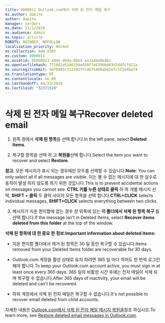 ```yaml
---
title: 8000011 Outlook.com에서 삭제 된 전자 메일 복구
ms.author: daeite
author: daeite
manager: serdars
ms.date: 11/1/2018
ms.audience: Admin
ms.topic: article
ROBOTS: NOINDEX, NOFOLLOW
localization_priority: Normal
ms.collection: Adm_O365
ms.custom: 8000011
ms.assetid: 650b8923-48de-494a-88e4-aa3a4be8e4bc
ms.openlocfilehash: 7f18d2a5196234e450f7e639b6d63d1ddfcf411a
ms.sourcegitcommit: 9d78905c512192ffc4675468abd2efc5f2e4baf4
ms.translationtype: MT
ms.contentlocale: ko-KR
ms.lasthandoff: 04/23/2019
ms.locfileid: "32371520"
---
```

# <a name="recover-deleted-email"></a><span data-ttu-id="1c794-102">삭제 된 전자 메일 복구</span><span class="sxs-lookup"><span data-stu-id="1c794-102">Recover deleted email</span></span>

1. <span data-ttu-id="1c794-103">왼쪽 창에서 **삭제 된 항목**을 선택 합니다.</span><span class="sxs-lookup"><span data-stu-id="1c794-103">In the left pane, select **Deleted Items**.</span></span> 
    
2. <span data-ttu-id="1c794-104">복구할 항목을 선택 하 고 **복원을**선택 합니다.</span><span class="sxs-lookup"><span data-stu-id="1c794-104">Select the item you want to recover and select **Restore**.</span></span> 
  
 <span data-ttu-id="1c794-105">**참고**: 모든 메시지가 표시 되는 경우에만 모두를 선택할 수 있습니다.</span><span class="sxs-lookup"><span data-stu-id="1c794-105">**Note**: You can only select all if all messages are visible.</span></span> <span data-ttu-id="1c794-106">이는 볼 수 없는 메시지에 대 한 실수로 동작이 발생 하지 않도록 하기 위한 것입니다.</span><span class="sxs-lookup"><span data-stu-id="1c794-106">This is to prevent accidental actions on messages you cannot see.</span></span> <span data-ttu-id="1c794-107">**CTRL 키를 누른 상태로 클릭** 하 여 개별 메시지 선택, **SHIFT + 클릭** 두 클릭 사이의 모든 항목을 선택 합니다.</span><span class="sxs-lookup"><span data-stu-id="1c794-107">**CTRL+CLICK** selects individual messages, **SHIFT+CLICK** selects everything between two clicks.</span></span> 
    
3. <span data-ttu-id="1c794-108">메시지가 지운 편지함에 없는 경우 창 위쪽에 있는 **이 폴더에서 삭제 된 항목 복구** 를 선택 합니다.</span><span class="sxs-lookup"><span data-stu-id="1c794-108">If the message isn't in Deleted Items, select **Recover items deleted from this folder** at the top of the window.</span></span> 
    
 <span data-ttu-id="1c794-109">**삭제 된 항목에 대 한 중요 한 정보:**</span><span class="sxs-lookup"><span data-stu-id="1c794-109">**Important information about deleted items:**</span></span>
  
- <span data-ttu-id="1c794-110">지운 편지함 폴더에서 제거 된 항목은 30 일 동안 복구할 수 있습니다.</span><span class="sxs-lookup"><span data-stu-id="1c794-110">Items removed from your Deleted Items folder are recoverable for 30 days.</span></span>
    
- <span data-ttu-id="1c794-111">Outlook.com 계정을 활성 상태로 유지 하려면 365 일 마다 적어도 한 번씩 로그인 해야 합니다.</span><span class="sxs-lookup"><span data-stu-id="1c794-111">To keep your Outlook.com account active, you must sign in at least once every 365 days.</span></span> <span data-ttu-id="1c794-112">365 일의 비활성 시간 후에는 전자 메일이 삭제 되며 복구할 수 없습니다.</span><span class="sxs-lookup"><span data-stu-id="1c794-112">After 365 days of inactivity, your email will be deleted and can't be recovered.</span></span>
    
- <span data-ttu-id="1c794-113">하위 계정에서 삭제 된 전자 메일은 복구할 수 없습니다.</span><span class="sxs-lookup"><span data-stu-id="1c794-113">It's not possible to recover email deleted from child accounts.</span></span>
    
<span data-ttu-id="1c794-114">자세한 내용은 [Outlook.com에서 삭제 된 전자 메일 메시지 복원을](https://go.microsoft.com/fwlink/p/?linkid=873117)참조 하십시오.</span><span class="sxs-lookup"><span data-stu-id="1c794-114">To learn more, see [Restore deleted email messages in Outlook.com](https://go.microsoft.com/fwlink/p/?linkid=873117).</span></span>
  

